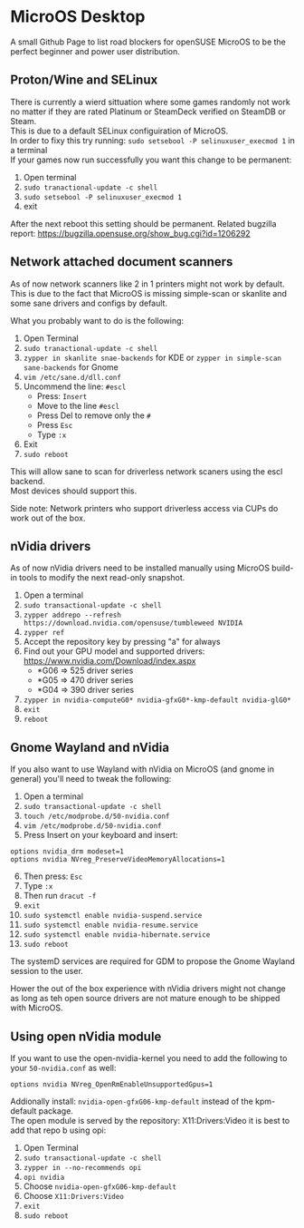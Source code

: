 # MicroOS Desktop
A small Github Page to list road blockers for openSUSE MicroOS to be the perfect beginner and power user distribution.

## Proton/Wine and SELinux
There is currently a wierd sittuation where some games randomly not work no matter if they are rated Platinum or SteamDeck verified on SteamDB or Steam.  
This is due to a default SELinux configuiration of MicroOS.  
In order to fixy this try running: `sudo setsebool -P selinuxuser_execmod 1` in a terminal  
If your games now run successfully you want this change to be permanent:

1) Open terminal  
2) `sudo tranactional-update -c shell`  
3) `sudo setsebool -P selinuxuser_execmod 1`  
4) exit

After the next reboot this setting should be permanent.
Related bugzilla report: https://bugzilla.opensuse.org/show_bug.cgi?id=1206292

## Network attached document scanners
As of now network scanners like 2 in 1 printers might not work by default.  
This is due to the fact that MicroOS is missing simple-scan or skanlite and some sane drivers and configs by default.  

What you probably want to do is the following:
1) Open Terminal  
2) `sudo tranactional-update -c shell`  
3) `zypper in skanlite snae-backends` for KDE or `zypper in simple-scan sane-backends` for Gnome  
4) `vim /etc/sane.d/dll.conf`  
5) Uncommend the line: `#escl`  
    * Press: `Insert`  
    * Move to the line `#escl`  
    * Press Del to remove only the `#`  
    * Press `Esc`  
    * Type `:x`  
6) Exit  
7) `sudo reboot`  

This will allow sane to scan for driverless network scaners using the escl backend.  
Most devices should support this.

Side note: Network printers who support driverless access via CUPs do work out of the box.

## nVidia drivers
As of now nVidia drivers need to be installed manually using MicroOS build-in tools to modify the next read-only snapshot.  

1) Open a terminal  
2) `sudo transactional-update -c shell`  
3) `zypper addrepo --refresh https://download.nvidia.com/opensuse/tumbleweed NVIDIA`  
4) `zypper ref`  
5) Accept the repository key by pressing "a" for always  
6) Find out your GPU model and supported drivers: https://www.nvidia.com/Download/index.aspx  
    * \*G06 => 525 driver series  
    * \*G05 => 470 driver series  
    *  \*G04 => 390 driver series  
7) `zypper in nvidia-computeG0* nvidia-gfxG0*-kmp-default nvidia-glG0*`  
8) `exit`  
9) `reboot`  

## Gnome Wayland and nVidia
If you also want to use Wayland with nVidia on MicroOS (and gnome in general) you'll need to tweak the following:

1) Open a terminal  
2) `sudo transactional-update -c shell`  
3) `touch /etc/modprobe.d/50-nvidia.conf`  
4) `vim /etc/modprobe.d/50-nvidia.conf`  
5) Press Insert on your keyboard and insert:  
```
options nvidia_drm modeset=1
options nvidia NVreg_PreserveVideoMemoryAllocations=1
```
6) Then press: `Esc`  
7) Type `:x`  
8) Then run `dracut -f`  
9) `exit`  
10) `sudo systemctl enable nvidia-suspend.service`  
11) `sudo systemctl enable nvidia-resume.service`  
12) `sudo systemctl enable nvidia-hibernate.service`  
13) `sudo reboot`  

The systemD services are required for GDM to propose the Gnome Wayland session to the user.

Hower the out of the box experience with nVidia drivers might not change as long as teh open source drivers are not mature enough to be shipped with MicroOS.

## Using open nVidia module
If you want to use the open-nvidia-kernel you need to add the following to your `50-nvidia.conf` as well:
```
options nvidia NVreg_OpenRmEnableUnsupportedGpus=1
```

Addionally install: `nvidia-open-gfxG06-kmp-default` instead of the kpm-default package.  
The open module is served by the repository: X11:Drivers:Video it is best to add that repo b using opi:

1) Open Terminal  
2) `sudo transactional-update -c shell`  
3) `zypper in --no-recommends opi`  
4) `opi nvidia`  
5) Choose `nvidia-open-gfxG06-kmp-default`  
6) Choose `X11:Drivers:Video`  
7) `exit`  
8) `sudo reboot`  
